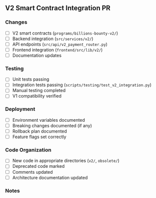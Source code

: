 ## V2 Smart Contract Integration PR

### Changes
- [ ] V2 smart contracts (`programs/billions-bounty-v2/`)
- [ ] Backend integration (`src/services/v2/`)
- [ ] API endpoints (`src/api/v2_payment_router.py`)
- [ ] Frontend integration (`frontend/src/lib/v2/`)
- [ ] Documentation updates

### Testing
- [ ] Unit tests passing
- [ ] Integration tests passing (`scripts/testing/test_v2_integration.py`)
- [ ] Manual testing completed
- [ ] V1 compatibility verified

### Deployment
- [ ] Environment variables documented
- [ ] Breaking changes documented (if any)
- [ ] Rollback plan documented
- [ ] Feature flags set correctly

### Code Organization
- [ ] New code in appropriate directories (`v2/`, `obsolete/`)
- [ ] Deprecated code marked
- [ ] Comments updated
- [ ] Architecture documentation updated

### Notes
<!-- Add any additional notes or context here -->



